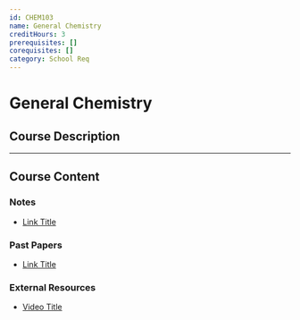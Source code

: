 ```yaml
---
id: CHEM103
name: General Chemistry
creditHours: 3
prerequisites: []
corequisites: []
category: School Req
---
```


# General Chemistry

## Course Description
<Description>

---

## Course Content

### Notes
- [Link Title](https://link.com)

### Past Papers
- [Link Title](https://link.com)

### External Resources
- [Video Title](https://link.com)
